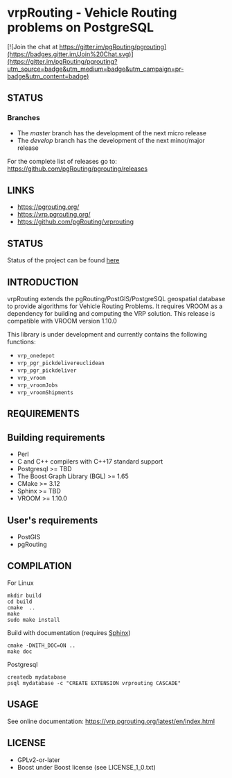 # vrpRouting - Vehicle Routing problems on PostgreSQL

[![Join the chat at https://gitter.im/pgRouting/pgrouting](https://badges.gitter.im/Join%20Chat.svg)](https://gitter.im/pgRouting/pgrouting?utm_source=badge&utm_medium=badge&utm_campaign=pr-badge&utm_content=badge)

## STATUS

### Branches

* The *master* branch has the development of the next micro release
* The *develop* branch has the development of the next minor/major release

For the complete list of releases go to:
https://github.com/pgRouting/pgrouting/releases


## LINKS

* https://pgrouting.org/
* https://vrp.pgrouting.org/
* https://github.com/pgRouting/vrprouting

## STATUS

Status of the project can be found [here](https://github.com/pgRouting/vrprouting/wiki#status)


## INTRODUCTION

vrpRouting extends the pgRouting/PostGIS/PostgreSQL geospatial database to provide algorithms for Vehicle Routing Problems.
It requires VROOM as a dependency for building and computing the VRP solution. This release is compatible with VROOM version 1.10.0

This library is under development and currently contains the following functions:

* `vrp_onedepot`
* `vrp_pgr_pickdelivereuclidean`
* `vrp_pgr_pickdeliver`
* `vrp_vroom`
* `vrp_vroomJobs`
* `vrp_vroomShipments`

## REQUIREMENTS

Building requirements
--------------------
* Perl
* C and C++ compilers with C++17 standard support
* Postgresql >= TBD
* The Boost Graph Library (BGL) >= 1.65
* CMake >= 3.12
* Sphinx >= TBD
* VROOM >= 1.10.0

User's requirements
--------------------

* PostGIS
* pgRouting

## COMPILATION

For Linux

	mkdir build
	cd build
	cmake  ..
	make
	sudo make install

Build with documentation (requires [Sphinx](http://sphinx-doc.org/))

	cmake -DWITH_DOC=ON ..
    make doc

Postgresql

	createdb mydatabase
	psql mydatabase -c "CREATE EXTENSION vrprouting CASCADE"

## USAGE

See online documentation: https://vrp.pgrouting.org/latest/en/index.html

## LICENSE

* GPLv2-or-later
* Boost under Boost license (see LICENSE_1_0.txt)


